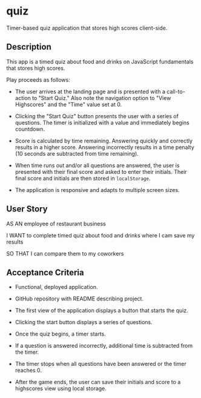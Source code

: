# quiz

Timer-based quiz application that stores high scores client-side.

## Description

This app is a timed quiz about food and drinks on JavaScript fundamentals that stores high scores.

Play proceeds as follows:

- The user arrives at the landing page and is presented with a call-to-action to "Start Quiz." Also note the navigation option to "View Highscores" and the "Time" value set at 0.

- Clicking the "Start Quiz" button presents the user with a series of questions. The timer is initialized with a value and immediately begins countdown.

- Score is calculated by time remaining. Answering quickly and correctly results in a higher score. Answering incorrectly results in a time penalty (10 seconds are subtracted from time remaining).

- When time runs out and/or all questions are answered, the user is presented with their final score and asked to enter their initials. Their final score and initials are then stored in `localStorage`.

- The application is responsive and adapts to multiple screen sizes.

## User Story

AS AN employee of restaurant business

I WANT to complete timed quiz about food and drinks where I cam save my results

SO THAT I can compare them to my coworkers

## Acceptance Criteria

- Functional, deployed application.

- GitHub repository with README describing project.

- The first view of the application displays a button that starts the quiz.

- Clicking the start button displays a series of questions.

- Once the quiz begins, a timer starts.

- If a question is answered incorrectly, additional time is subtracted from the timer.

- The timer stops when all questions have been answered or the timer reaches 0.

- After the game ends, the user can save their initials and score to a highscores view using local storage.
